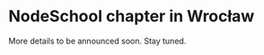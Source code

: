 NodeSchool chapter in Wrocław
=============================
More details to be announced soon. Stay tuned.
